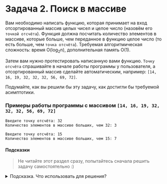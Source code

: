 # Задача 2. Поиск в массиве
Вам необходимо написать функцию, которая принимает на вход отсортированный массив целых чисел и целое число (назовём его `точкой отсчёта`). Функция должна посчитать количество элементов в массиве, которые больше, чем переданное в функцию целое число (то есть больше, чем `точка отсчёта`). Требуемая алгоритмическая сложность: время O(log<sub>2</sub>n), дополнительная память O(1).

Затем вам нужно протестировать написанную вами функцию. `Точку отсчёта` спрашивайте в начале работы программы у пользователя, а отсортированный массив сделайте автоматическим, например: `[14, 16, 19, 32, 32, 32, 56, 69, 72]`.

Подумайте, как вы решили бы эту задачу, как достигли бы требуемой асимптотики.

### Примеры работы программы с массивом `[14, 16, 19, 32, 32, 32, 56, 69, 72]`

```
Введите точку отсчёта: 32
Количество элементов в массиве больших, чем 32: 3
```

```
Введите точку отсчёта: 15
Количество элементов в массиве больших, чем 15: 7
```

#### Подсказки

> Не читайте этот раздел сразу, попытайтесь сначала решить задачу самостоятельно :)

<details>

<summary>Подсказка. Что использовать для решения?</summary>

##### Решение
  Реализуйте алгоритм бинарного поиска. С его помощью вы найдёте место в массиве, где слева от него будут элементы меньше или равны, а справа строго больше. Работает бинарный поиск как раз за время O(log<sub>2</sub>n), дополнительную память O(1).
  
  Обратите внимание на случай когда у нас в массиве есть несколько элементов с таким же значением, как у `точки отсчёта`. Именно поэтому мы не останавливаем бинарный поиск когда найдём какой-то из таких элементов в массиве, ведь для ответа нам важно чтобы справа от найденной позиции были элементы только строго большие по размеру. Продолжать поиск нужно именно бинарным поиском, нельзя просто взять и пройтись вправо по равным элементам до тех пор пока не встретим больший, ведь тогда асимптотика упадёт с O(log<sub>2</sub>n) до O(n).

##### Процесс реализации
1. В начале работы программы заведите массив со значениями: `[14, 16, 19, 32, 32, 32, 56, 69, 72]`.
2. Напишите функцию, которая бы принимала массив, его размер, целое число (`точку отсчёта`) и возвращала бы количество больших по размеру элементов по рассмотренному выше алгоритму. **Внимание!** Вызывать готовые реализации бинарного поиска запрещено.
3. Запросите у пользователя `точку отсчёта`.
4. Вызовите эту функцию, передав туда массив и `точку отсчёта` - `32`. Выведите результат на экран. Убедитесь, что ответ верный: `3` (т.к. только три элемента в массиве строго больше, чем `32`).
5. Вызовите эту функцию, передав туда массив и `точку отсчёта` - `15`. Выведите результат на экран. Убедитесь, что ответ верный: `7` (т.к. только семь элементов в массиве строго больше, чем `15`).
6. Загрузите ваше решение на сайт **<a href="https://repl.it/" target="_blank">repl.it</a>**, отправьте ссылку на него на проверку.

</details>
